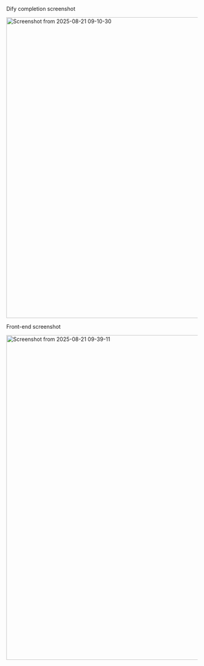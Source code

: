 
Dify completion screenshot

<img width="1815" height="792" alt="Screenshot from 2025-08-21 09-10-30" src="https://github.com/user-attachments/assets/d5e04129-9f9c-47aa-9956-2ff90150b21e" />

Front-end screenshot

<img width="1829" height="855" alt="Screenshot from 2025-08-21 09-39-11" src="https://github.com/user-attachments/assets/d8ef557d-7ef2-49d1-a95d-d643d1c1ca26" />
